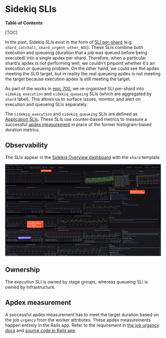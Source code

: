 # Sidekiq SLIs

**Table of Contents**

[TOC]

In the past, Sidekiq SLIs exist in the form of [SLI per-shard](https://gitlab.com/gitlab-com/runbooks/-/blob/0d35ba19351adeee62ca0096975541e5c515f903/metrics-catalog/services/sidekiq.jsonnet#L91-177) (e.g. `shard_catchall`, `shard_urgent_other`, etc). These SLIs combine both execution and queueing (duration that a job was queued before being executed) into a single apdex per shard. Therefore, when a particular shard's apdex is not performing well, we couldn't pinpoint whether it's an execution or queueing problem. On the other hand, we could see the apdex meeting the SLO target, but in reality the real queueing apdex is not meeting the target because execution apdex is still meeting the target.

As part of the works in [epic 700](https://gitlab.com/groups/gitlab-com/gl-infra/-/epics/700), we re-organized SLI per-shard into `sidekiq_execution` and `sidekiq_queueing` SLIs (which are aggregated by `shard` label).
This allows us to surface issues, monitor, and alert on execution and queueing SLIs separately.

The `sidekiq_execution` and `sidekiq_queueing` SLIs are defined as [Application SLIs](https://docs.gitlab.com/ee/development/application_slis/sidekiq_execution.html).
These SLIs use counter-based metrics to measure a successful [apdex measurement](#apdex-measurement) in place of the former histogram-based duration metrics.

## Observability

The SLIs appear in the [Sidekiq Overview dashboard](https://dashboards.gitlab.net/d/sidekiq-main/sidekiq-overview?orgId=1) with the `shard` template.

![Sidekiq overview dashboard with SLIs](img/sidekiq-slis.png)

## Ownership

The execution SLI is owned by stage groups, whereas queueing SLI is owned by Infrastructure.

## Apdex measurement

A successful apdex measurement has to meet the target duration based on the job `urgency` from the worker attributes.
These apdex measurements happen entirely in the Rails app.
Refer to the requirement in [the job urgency docs](https://docs.gitlab.com/ee/development/sidekiq/worker_attributes.html#job-urgency) and [source code in Rails app](https://gitlab.com/gitlab-org/gitlab/-/blob/f11262b09ad719b7b446fe5f8b6007af4a3727f0/lib/gitlab/metrics/sidekiq_slis.rb#L6-15)
